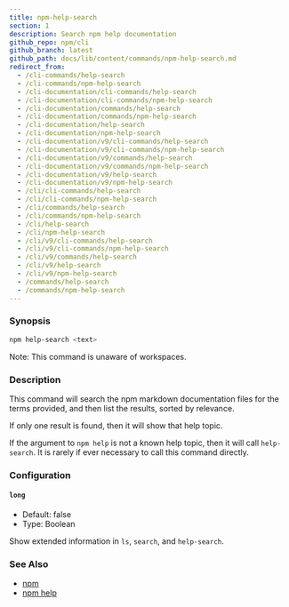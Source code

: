 ```yaml
---
title: npm-help-search
section: 1
description: Search npm help documentation
github_repo: npm/cli
github_branch: latest
github_path: docs/lib/content/commands/npm-help-search.md
redirect_from:
  - /cli-commands/help-search
  - /cli-commands/npm-help-search
  - /cli-documentation/cli-commands/help-search
  - /cli-documentation/cli-commands/npm-help-search
  - /cli-documentation/commands/help-search
  - /cli-documentation/commands/npm-help-search
  - /cli-documentation/help-search
  - /cli-documentation/npm-help-search
  - /cli-documentation/v9/cli-commands/help-search
  - /cli-documentation/v9/cli-commands/npm-help-search
  - /cli-documentation/v9/commands/help-search
  - /cli-documentation/v9/commands/npm-help-search
  - /cli-documentation/v9/help-search
  - /cli-documentation/v9/npm-help-search
  - /cli/cli-commands/help-search
  - /cli/cli-commands/npm-help-search
  - /cli/commands/help-search
  - /cli/commands/npm-help-search
  - /cli/help-search
  - /cli/npm-help-search
  - /cli/v9/cli-commands/help-search
  - /cli/v9/cli-commands/npm-help-search
  - /cli/v9/commands/help-search
  - /cli/v9/help-search
  - /cli/v9/npm-help-search
  - /commands/help-search
  - /commands/npm-help-search
---
```


### Synopsis

```bash
npm help-search <text>
```

Note: This command is unaware of workspaces.

### Description

This command will search the npm markdown documentation files for the terms
provided, and then list the results, sorted by relevance.

If only one result is found, then it will show that help topic.

If the argument to `npm help` is not a known help topic, then it will call
`help-search`.  It is rarely if ever necessary to call this command
directly.

### Configuration

#### `long`

* Default: false
* Type: Boolean

Show extended information in `ls`, `search`, and `help-search`.



### See Also

* [npm](/cli/v9/commands/npm)
* [npm help](/cli/v9/commands/npm-help)

